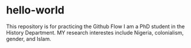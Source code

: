# hello-world
This repository is for practicing the Github Flow
I am a PhD student in the History Department. MY research interestes include Nigeria, colonialism, gender, and Islam.
